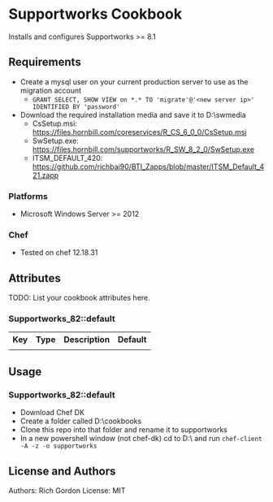 # Supportworks Cookbook

Installs and configures Supportworks >= 8.1

## Requirements

- Create a mysql user on your current production server to use as the migration account
   - ```GRANT SELECT, SHOW VIEW on *.* TO 'migrate'@'<new server ip>' IDENTIFIED BY 'password'```
- Download the required installation media and save it to D:\swmedia
  - CsSetup.msi: https://files.hornbill.com/coreservices/R_CS_6_0_0/CsSetup.msi
  - SwSetup.exe: https://files.hornbill.com/supportworks/R_SW_8_2_0/SwSetup.exe
  - ITSM_DEFAULT_420: https://github.com/richbai90/BTI_Zapps/blob/master/ITSM_Default_421.zapp
### Platforms

- Microsoft Windows Server >= 2012

### Chef

- Tested on chef 12.18.31


## Attributes

TODO: List your cookbook attributes here.


### Supportworks_82::default

<table>
  <tr>
    <th>Key</th>
    <th>Type</th>
    <th>Description</th>
    <th>Default</th>
  </tr>
  <tr>
    <td><tt></tt></td>
    <td></td>
    <td></td>
    <td><tt></tt></td>
  </tr>
</table>

## Usage

### Supportworks_82::default


- Download Chef DK
- Create a folder called D:\cookbooks
- Clone this repo into that folder and rename it to supportworks
- In a new powershell window (not chef-dk) cd to D:\ and run `chef-client -A -z -o supportworks`

## License and Authors

Authors: Rich Gordon
License: MIT

